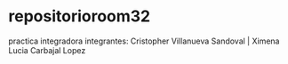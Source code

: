 # repositorioroom32
practica integradora
integrantes: Cristopher Villanueva Sandoval | Ximena Lucia Carbajal Lopez
